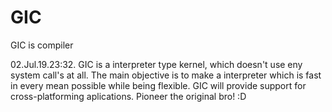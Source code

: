 # GIC
GIC is compiler

  02.Jul.19.23:32.
  GIC is a interpreter type kernel,
  which doesn't use eny system call's at all.
  The main objective is to make a interpreter which is fast in every mean possible
  while being flexible.
  GIC will provide support for cross-platforming aplications.
  Pioneer the original bro! :D   
